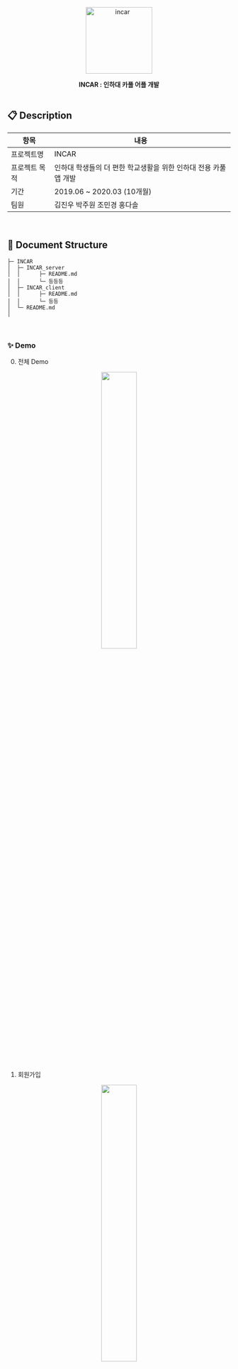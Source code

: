 <p align="center">
  <img width="150" align="center" src="https://user-images.githubusercontent.com/58170545/128740164-436adc63-0497-4f2d-b6c4-9ce43b71fba0.png" alt="incar"/>
</p>

<div align="center" style="font-weight:bold;">INCAR : 인하대 카풀 어플 개발</div>
<br>

## 📋 Description

| 항목          | 내용                                                      |
| ------------- | --------------------------------------------------------- |
| 프로젝트명    | INCAR                                                     |
| 프로젝트 목적 | 인하대 학생들의 더 편한 학교생활을 위한 인하대 전용 카풀 앱 개발 |
| 기간          | 2019.06 ~ 2020.03 (10개월)                                |
| 팀원          | 김진우 박주원 조민경 홍다솔                               |
<br>

## 📁 Document Structure

```
├─ INCAR
│  ├─ INCAR_server
│  │      ├─ README.md
│  │      └─ 등등등
│  ├─ INCAR_client
│  │      ├─ README.md
│  │      └─ 등등
│  └─ README.md
│
```
<br>

### ✨ Demo

0. 전체 Demo
<center>
<img src="https://user-images.githubusercontent.com/58170545/128745216-6d944bf7-0916-4cbb-b5e7-657658ffb60c.gif" width="40%" height="40%"/>
</center>

1. 회원가입
<center>
<img src="https://user-images.githubusercontent.com/58170545/128745365-780ab1e7-14de-483f-8690-9f384e300052.gif" width="40%" height="40%" />
</center>

2. 로그인
   (gif)

3. 글 등록하기
   (gif)

4. ...
<br>

### ✨ INCAR DB 구조
<br>

<center>
<img src="https://user-images.githubusercontent.com/58170545/128822226-d4192b0b-47df-497b-8f18-68c8151e3997.png"/>
</center>
<br>

## ✨ Tech Stack

1. **Frontend**
   - Android Studio
2. **Backend**
   - Spring
   - Spring Boot
   - Spring MVC
   - Spring Data JPA
3.  **Cloud**
    - AWS EC2
    - AWS RDS
4. **Configuration Management**
   - GitLab
   
## 🤝 Contributing

| <img src="https://avatars.githubusercontent.com/u/53468768?v=4" alt="img" style="zoom:25%;" /> | <img src="https://avatars.githubusercontent.com/u/58173061?v=4" alt="@ka-yeon" style="zoom:25%;" /> | <img src="https://avatars.githubusercontent.com/u/58170545?v=4" alt="Avatar" style="zoom:25%;" /> | <img src="https://avatars.githubusercontent.com/u/81455416?v=4" alt="img" style="zoom:25%;" /> |
| :----------------------------------------------------------: | :----------------------------------------------------------: | :----------------------------------------------------------: | :----------------------------------------------------------: |
|             [jinwoo](https://github.com/iv-club)             |            [juwon](https://github.com/juwon0605)             |            [mim](https://github.com/ChoMinkyung)             |             [dazory](https://github.com/dazory)              |

## 📝 Contact

> If you have any questions, please email below. <br>
>
> - jinwoo: 12161550@inha.edu
> - mim: 12181837@inha.edu
> - juwon: devprofessionalism@gmail.com
> - dazory: 12181851@inha.edu
